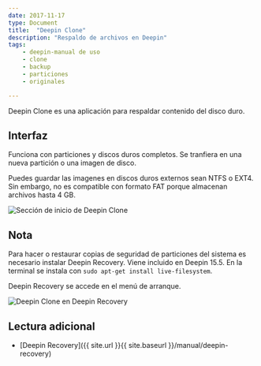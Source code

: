 ```yaml
---
date: 2017-11-17
type: Document
title:  "Deepin Clone"
description: "Respaldo de archivos en Deepin"
tags:
    - deepin-manual de uso
    - clone
    - backup
    - particiones
    - originales

---
```


Deepin Clone es una aplicación para respaldar contenido del disco duro.

## Interfaz
Funciona con particiones y discos duros completos. Se tranfiera en una nueva partición o una imagen de disco.

Puedes guardar las imagenes en discos duros externos sean NTFS o EXT4. Sin embargo, no es compatible con formato FAT porque almacenan archivos hasta 4 GB.

<div class="row">
    <div class="medium-12 columns t30">
    <img src="{{ site.urlimg }}deepinclone.png" alt="Sección de inicio de Deepin Clone">
    </div><!-- /.medium-4.columns -->
</div>

## Nota
Para hacer o restaurar copias de seguridad de particiones del sistema es necesario instalar Deepin Recovery. Viene incluido en Deepin 15.5. En la terminal se instala con `sudo apt-get install live-filesystem`.

Deepin Recovery se accede en el menú de arranque.

<div class="row">
    <div class="medium-12 columns t30">
    <img src="{{ site.urlimg }}deepinrecovery3.png" alt="Deepin Clone en Deepin Recovery">
    </div><!-- /.medium-4.columns -->
</div>

## Lectura adicional
* [Deepin Recovery]({{ site.url }}{{ site.baseurl }}/manual/deepin-recovery)
